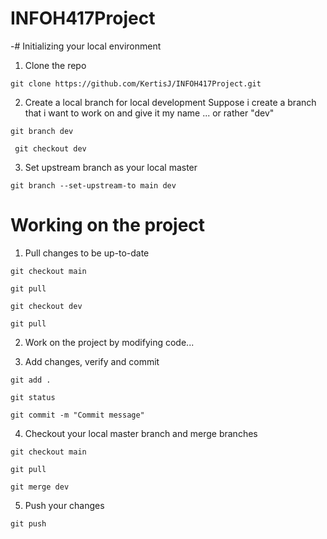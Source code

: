 # INFOH417Project
-# Initializing your local environment

1. Clone the repo

`git clone https://github.com/KertisJ/INFOH417Project.git`

2. Create a local branch for local development
 Suppose i create a branch that i want to work 
 on and give it my name ... or rather "dev"

`git branch dev`

` git checkout dev`

3. Set upstream branch as your local master

`git branch --set-upstream-to main dev`

# Working on the project

1. Pull changes to be up-to-date

`git checkout main`

`git pull`

`git checkout dev`

`git pull`

2. Work on the project by modifying code...

3. Add changes, verify and commit

`git add .`

`git status`

`git commit -m "Commit message"`


4. Checkout your local master branch and merge branches

`git checkout main`

`git pull`

`git merge dev`

5. Push your changes

`git push`

